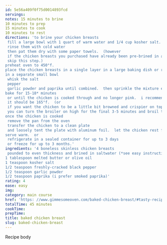 ```yaml
---
id: 5e56a409f0f75d0014893fcd
servings:
notes: 15 minutes to brine
10 minutes to prep
15 minutes to cook
10 minutes to rest
directions: 'to brine your chicken breasts
 fill a large bowl with 1 quart of warm water and 1/4 cup kosher salt.  stir to combine until most of the salt is absorbed.  add the chicken breasts and let them sit in the mixture to brine for 15 minutes.  or you can also also cover the bowl and refrigerate for up to 6 hours.  remove the chicken breasts from the brine
 rinse them with cold water
 then pat them dry with some paper towels.  (however
 if the chicken breasts you purchased have already been pre-brined in a sodium solution
 skip this step.)
preheat oven to 450°f.
place the chicken breasts in a single layer in a large baking dish or roasting pan*.  brush on both sides (turning once) evenly with the melted butter or olive oil.
in a separate small bowl
 whisk the salt
 pepper
 garlic powder and paprika until combined.  then sprinkle the mixture evenly over the chicken on both sides.
bake for 15-18* minutes
 or until the chicken is cooked through and no longer pink.  i recommend using a cooking thermometer to know exactly when it is fully cooked; in the thickest part of the breast
 it should be 165°f.  (or
 if you want the chicken to be a little bit browned and crispier on top
 you can turn the broiler on high for the final 3-5 minutes and broil the chicken until it is cooked through and golden on top.  keep a close eye on the chicken so that it does not overcook and/or burn.)
once the chicken is cooked
 remove the pan from the oven
 transfer the chicken to a clean plate
 and loosely tent the plate with aluminum foil.  let the chicken rest for at least 5-10 minutes.
serve warm.  or
 refrigerate in a sealed container for up to 3 days
 or freeze for up to 3 months.'
ingredients: '4 boneless skinless chicken breasts
 pounded to even thickness and brined in saltwater (*see easy instructions below)
1 tablespoon melted butter or olive oil
1 teaspoon kosher salt
1/2 teaspoon freshly-cracked black pepper
1/2 teaspoon garlic powder
1/2 teaspoon paprika (i prefer smoked paprika)'
rating: 4
ease: easy
img:
category: main course
href: 'https: //www.gimmesomeoven.com/baked-chicken-breast/#tasty-recipes-60192'
totalTime: 45 minutes
cookTime:
prepTime:
title: baked chicken breast
slug: baked-chicken-breast
---
```

Recipe body